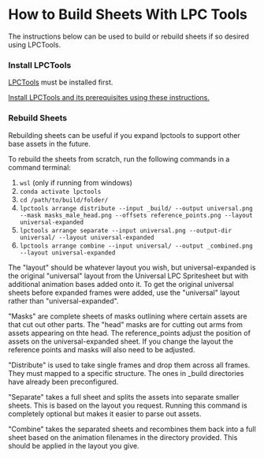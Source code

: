 How to Build Sheets With LPC Tools
=============================================

The instructions below can be used to build or rebuild sheets if so desired using LPCTools.


### Install LPCTools
[LPCTools](https://github.com/bluecarrot16/lpctools) must be installed first.

[Install LPCTools and its prerequisites using these instructions.](../../../../tools/LPCTOOLS.md)


### Rebuild Sheets

Rebuilding sheets can be useful if you expand lpctools to support other base assets in the future.

To rebuild the sheets from scratch, run the following commands in a command terminal:
1. `wsl` (only if running from windows)
2. `conda activate lpctools`
3. `cd /path/to/build/folder/`
4. `lpctools arrange distribute --input _build/ --output universal.png --mask masks_male_head.png --offsets reference_points.png --layout universal-expanded`
5. `lpctools arrange separate --input universal.png --output-dir universal/ --layout universal-expanded`
6. `lpctools arrange combine --input universal/ --output _combined.png --layout universal-expanded`

The "layout" should be whatever layout you wish, but universal-expanded is the original "universal" layout from the Universal LPC Spritesheet but with additional animation bases added onto it. To get the original universal sheets before expanded frames were added, use the "universal" layout rather than "universal-expanded".

"Masks" are complete sheets of masks outlining where certain assets are that cut out other parts. The "head" masks are for cutting out arms from assets appearing on thte head. The reference_points adjust the position of assets on the universal-expanded sheet. If you change the layout the reference points and masks will also need to be adjusted.

"Distribute" is used to take single frames and drop them across all frames. They must mapped to a specific structure. The ones in _build directories have already been preconfigured.

"Separate" takes a full sheet and splits the assets into separate smaller sheets. This is based on the layout you request. Running this command is completely optional but makes it easier to parse out assets.

"Combine" takes the separated sheets and recombines them back into a full sheet based on the animation filenames in the directory provided. This should be applied in the layout you give.